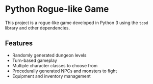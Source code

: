 # Python Rogue-like Game

This project is a rogue-like game developed in Python 3 using the `tcod` library and other dependencies.

## Features
- Randomly generated dungeon levels
- Turn-based gameplay
- Multiple character classes to choose from
- Procedurally generated NPCs and monsters to fight
- Equipment and inventory management